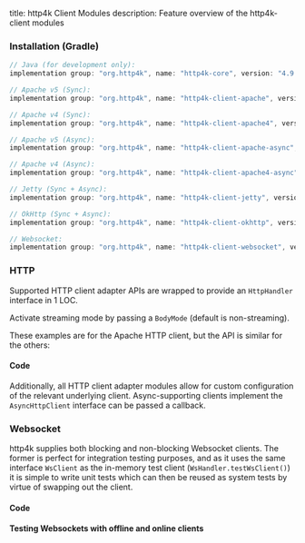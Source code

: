 title: http4k Client Modules
description: Feature overview of the http4k-client modules

### Installation (Gradle)

```groovy
// Java (for development only):
implementation group: "org.http4k", name: "http4k-core", version: "4.9.4.0"

// Apache v5 (Sync): 
implementation group: "org.http4k", name: "http4k-client-apache", version: "4.9.4.0"

// Apache v4 (Sync): 
implementation group: "org.http4k", name: "http4k-client-apache4", version: "4.9.4.0"

// Apache v5 (Async): 
implementation group: "org.http4k", name: "http4k-client-apache-async", version: "4.9.4.0"

// Apache v4 (Async): 
implementation group: "org.http4k", name: "http4k-client-apache4-async", version: "4.9.4.0"

// Jetty (Sync + Async): 
implementation group: "org.http4k", name: "http4k-client-jetty", version: "4.9.4.0"

// OkHttp (Sync + Async): 
implementation group: "org.http4k", name: "http4k-client-okhttp", version: "4.9.4.0"

// Websocket: 
implementation group: "org.http4k", name: "http4k-client-websocket", version: "4.9.4.0"
```

### HTTP
Supported HTTP client adapter APIs are wrapped to provide an `HttpHandler` interface in 1 LOC.

Activate streaming mode by passing a `BodyMode` (default is non-streaming).

These examples are for the Apache HTTP client, but the API is similar for the others:

#### Code [<img class="octocat"/>](https://github.com/http4k/http4k/blob/master/src/docs/guide/reference/clients/example_http.kt)

<script src="https://gist-it.appspot.com/https://github.com/http4k/http4k/blob/master/src/docs/guide/reference/clients/example_http.kt"></script>

Additionally, all HTTP client adapter modules allow for custom configuration of the relevant underlying client. Async-supporting clients implement the `AsyncHttpClient` interface can be passed a callback.

### Websocket
http4k supplies both blocking and non-blocking Websocket clients. The former is perfect for integration testing purposes, and as it uses the same interface `WsClient` as the in-memory test client (`WsHandler.testWsClient()`) it is simple to write unit tests which can then be reused as system tests by virtue of swapping out the client.

#### Code [<img class="octocat"/>](https://github.com/http4k/http4k/blob/master/src/docs/guide/reference/clients/example_websocket.kt)

<script src="https://gist-it.appspot.com/https://github.com/http4k/http4k/blob/master/src/docs/guide/reference/clients/example_websocket.kt"></script>

#### Testing Websockets with offline and online clients [<img class="octocat"/>](https://github.com/http4k/http4k/blob/master/src/docs/guide/reference/clients/TestingWebsockets.kt)

<script src="https://gist-it.appspot.com/https://github.com/http4k/http4k/blob/master/src/docs/guide/reference/clients/TestingWebsockets.kt"></script>
